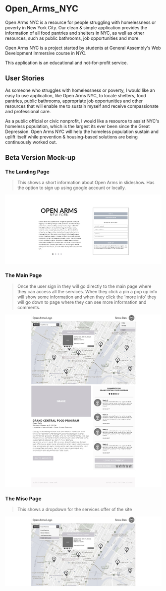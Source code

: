 # Open_Arms_NYC


Open Arms NYC is a resource for people struggling with homelessness or poverty in New York City. Our clean & simple application provides the information of all food pantries and shelters in NYC, as well as other resources, such as public bathrooms, job opportunities and more.

Open Arms NYC is a project started by students at General Assembly's Web Development Immersive course in NYC.

This application is an educational and not-for-profit service.

## User Stories

As someone who struggles with homelessness or poverty, I would like an easy to use application, like Open Arms NYC, to locate shelters, food pantries, public bathrooms, appropriate job opportunities and other resources that will enable me to sustain myself and receive compassionate and professional care.

As a public official or civic nonprofit, I would like a resource to assist NYC's homeless population, which is the largest its ever been since the Great Depression. Open Arms NYC will help the homeless population sustain and uplift itself while prevention & housing-based solutions are being continuously worked out.



## Beta Version Mock-up
### The Landing Page
> This shows a short information about Open Arms in slideshow. Has the option to sign up using google account or locally.

![alt landing page](/images/Mock-up/Landing-Page.jpg)

### The Main Page
> Once the user sign in they will go directly to the main page where they can access all the services. When they click a pin a pop up info will show some information and when they click the 'more info' they will go down to page where they can see more information and comments.

![alt landing page](/images/Mock-up/Main-Page.jpg)

### The Misc Page
> This shows a dropdown for the services offer of the site

![alt landing page](/images/Mock-up/Misc.jpg)
